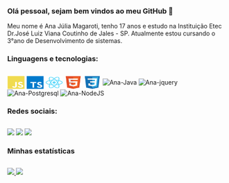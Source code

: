 ### Olá pessoal, sejam bem vindos ao meu GitHub 👋

<p> Meu nome é Ana Júlia Magaroti, tenho 17 anos e estudo na Instituição Etec Dr.José Luiz Viana Coutinho de Jales - SP. Atualmente estou cursando o 3°ano de Desenvolvimento de sistemas.     
</p>
<div style="display: inline_block">

<h3>Linguagens e tecnologias:</h3>

##
  <img align="center" alt="Rafa-Js" height="30" width="40" src="https://raw.githubusercontent.com/devicons/devicon/master/icons/javascript/javascript-plain.svg">
  <img align="center" alt="Rafa-Ts" height="30" width="40" src="https://raw.githubusercontent.com/devicons/devicon/master/icons/typescript/typescript-plain.svg">
  <img align="center" alt="Ana-React" height="30" width="40" src="https://raw.githubusercontent.com/devicons/devicon/master/icons/react/react-original.svg">
  <img align="center" alt="Ana-HTML" height="30" width="40" src="https://raw.githubusercontent.com/devicons/devicon/master/icons/html5/html5-original.svg">
  <img align="center" alt="Ana-CSS" height="30" width="40" src="https://raw.githubusercontent.com/devicons/devicon/master/icons/css3/css3-original.svg">
  <img align="center" alt="Ana-Java" height="30" width="40" src="https://cdn.jsdelivr.net/gh/devicons/devicon/icons/java/java-plain.svg" />
  <img align="center" alt="Ana-jquery" height="30" width="40" src="https://cdn.jsdelivr.net/gh/devicons/devicon/icons/jquery/jquery-plain-wordmark.svg" />
  <img align="center" alt="Ana-Postgresql" height="30" width="40" src="https://cdn.jsdelivr.net/gh/devicons/devicon/icons/postgresql/postgresql-plain.svg" />
  <img align="center" alt="Ana-NodeJS" height="30" width="40" src="https://cdn.jsdelivr.net/gh/devicons/devicon/icons/nodejs/nodejs-original.svg" />
</div>

<h3>Redes sociais:</h3>

 ## 
<div> 
  <a href="https://www.instagram.com/ana.magaroti" target="_blank"><img src="https://img.shields.io/badge/-Instagram-%23E4405F?style=for-the-badge&logo=instagram&logoColor=white" target="_blank"></a>
  <a href = "mailto:anamagaroti.info@gmail.com"><img src="https://img.shields.io/badge/-Gmail-%23333?style=for-the-badge&logo=gmail&logoColor=white" target="_blank"></a>
  <a href="https://www.linkedin.com/in/ana-julia-magaroti-5257791b9/" target="_blank"><img src="https://img.shields.io/badge/-LinkedIn-%230077B5?style=for-the-badge&logo=linkedin&logoColor=white" target="_blank"></a> 
</div>
<h3>Minhas estatísticas</h3>

  ##
 <div>
  <a href="https://github.com/anamagaroti">  
<img width="50%" src="https://github-readme-stats.vercel.app/api/top-langs/?username=anamagaroti&layout=compact&langs_count=7&theme=dracula"/>

<img width="50%" src="https://github-readme-stats.vercel.app/api?username=anamagaroti&show_icons=true&theme=dracula&include_all_commits=true&count_private=true"/>
</div>

